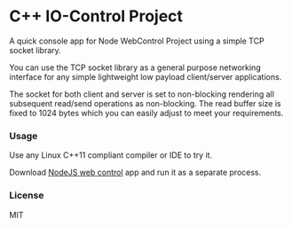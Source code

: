 # C++ IO-Control Project

A quick console app for Node WebControl Project using a simple TCP socket library.

You can use the TCP socket library as a general purpose networking interface for any
simple lightweight low payload client/server applications. 

The socket for both client and server is set to non-blocking rendering all subsequent read/send operations as non-blocking. 
The read buffer size is fixed to 1024 bytes which you can easily adjust to meet your requirements.


### Usage

Use any Linux C++11 compliant compiler or IDE to try it.

Download [NodeJS web control](https://github.com/EdoLabWorks/NodeJS-Web-Control-Project) app and run it as a separate process.

### License
MIT

 
